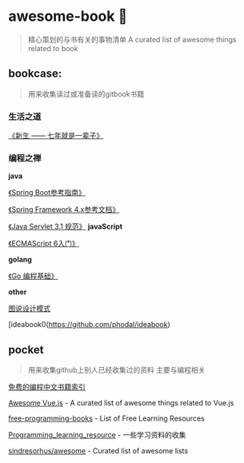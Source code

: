 # awesome-book 🎉
> 精心策划的与书有关的事物清单
> A curated list of awesome things related to book 
## bookcase:

> 用来收集读过或准备读的gitbook书籍

### 生活之道
[《新生 —— 七年就是一辈子》](https://b.xinshengdaxue.com/Preface.html)
### 编程之禅
**java**

[《Spring Boot参考指南》](https://qbgbook.gitbooks.io/spring-boot-reference-guide-zh/)

[《Spring Framework 4.x参考文档》](https://github.com/waylau/spring-framework-4-reference)

[《Java Servlet 3.1 规范》](https://github.com/waylau/servlet-3.1-specification)
**javaScript**

[《ECMAScript 6入门》](https://github.com/ruanyf/es6tutorial)

**golang**

[《Go 编程基础》](https://github.com/Unknwon/go-fundamental-programming)

**other**

[图说设计模式](https://github.com/me115/design_patterns)

[ideabook0(https://github.com/phodal/ideabook)

## pocket

> 用来收集github上别人已经收集过的资料 主要与编程相关

[免费的编程中文书籍索引](https://github.com/tengj/free-programming-books-zh_CN)

[Awesome Vue.js](https://github.com/vuejs/awesome-vue) - A curated list of awesome things related to Vue.js

[free-programming-books](https://github.com/EbookFoundation/free-programming-books) - List of Free Learning Resources

[Programming_learning_resource](https://github.com/shihyu/Programming_learning_resource) - 一些学习资料的收集

[sindresorhus/awesome](https://github.com/vuejs/awesome-vue) - Curated list of awesome lists
 
